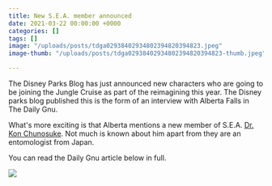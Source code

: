```yaml
---
title: New S.E.A. member announced
date: 2021-03-22 00:00:00 +0000
categories: []
tags: []
image: "/uploads/posts/tdga02938402934802394820394823.jpeg"
image-thumb: "/uploads/posts/tdga02938402934802394820394823-thumb.jpeg"

---
```

The Disney Parks Blog has just announced new characters who are going to be joining the Jungle Cruise as part of the reimagining this year. The Disney parks blog published this is the form of an interview with Alberta Falls in The Daily Gnu.

What's more exciting is that Alberta mentions a new member of S.E.A. [Dr. Kon Chunosuke](/sea/members/dr-kon-chunosuke). Not much is known about him apart from they are an entomologist from Japan.

You can read the Daily Gnu article below in full.

![](/uploads/posts/tdga02938402934802394820394823.jpeg) 